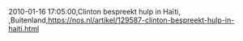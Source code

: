 2010-01-16 17:05:00,Clinton bespreekt hulp in Haïti, ,Buitenland,https://nos.nl/artikel/129587-clinton-bespreekt-hulp-in-haiti.html